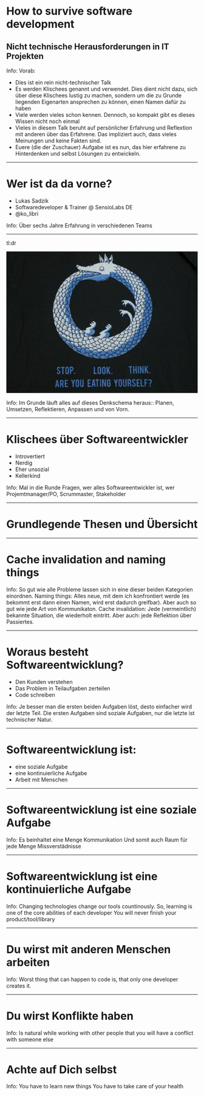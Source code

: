 # How to survive software development

## Nicht technische Herausforderungen in IT Projekten

Info:
Vorab:
- Dies ist ein rein nicht-technischer Talk
- Es werden Klischees genannt und verwendet.
    Dies dient nicht dazu, sich über diese Klischees lustig zu machen, 
    sondern um die zu Grunde liegenden Eigenarten ansprechen zu können, einen Namen dafür zu haben
- Viele werden vieles schon kennen. Dennoch, so kompakt gibt es dieses Wissen nicht noch einmal
- Vieles in diesem Talk beruht auf persönlicher Erfahrung und Reflextion mit anderen über das Erfahrene.
    Das impliziert auch, dass vieles Meinungen und keine Fakten sind. 
- Euere (die der Zuschauer) Aufgabe ist es nun, das hier erfahrene zu Hinterdenken und selbst Lösungen zu entwickeln.

---

# Wer ist da da vorne?

- Lukas Sadzik
- Softwaredeveloper & Trainer @ SensioLabs DE
- @ko_libri

Info:
Über sechs Jahre Erfahrung in verschiedenen Teams

---

tl:dr

![stop look think, are you eating yourself](images/stop-look-think-oglaf.jpg)

Info:
Im Grunde läuft alles auf dieses Denkschema heraus:: Planen, Umsetzen, Reflektieren, Anpassen und von Vorn.

---

# Klischees über Softwareentwickler

- Introvertiert
- Nerdig
- Eher unsozial
- Kellerkind

Info:
Mal in die Runde Fragen, wer alles Softwareentwickler ist, wer Projemtmanager/PO, Scrummaster, Stakeholder

---

# Grundlegende Thesen und Übersicht

---

# Cache invalidation and naming things

Info:
So gut wie alle Probleme lassen sich in eine dieser beiden Kategorien einordnen.
Naming things: Alles neue, mit dem ich konfrontiert werde (es bekommt erst dann einen Namen, wird erst dadurch greifbar). Aber auch so gut wie jede Art von Kommunikaton.
Cache invalidation: Jede (vermeintlich) bekannte Situation, die wiederholt eintritt. Aber auch: jede Reflektion über Passiertes.

---

# Woraus besteht Softwareentwicklung?

- Den Kunden verstehen
- Das Problem in Teilaufgaben zerteilen
- Code schreiben

Info: 
Je besser man die ersten beiden Aufgaben löst, desto einfacher wird der letzte Teil.
Die ersten Aufgaben sind soziale Aufgaben, nur die letzte ist technischer Natur.

---

# Softwareentwicklung ist:

- eine soziale Aufgabe
- eine kontinuierliche Aufgabe
- Arbeit mit Menschen

---

# Softwareentwicklung ist eine soziale Aufgabe

Info:
Es beinhaltet eine Menge Kommunikation
Und somit auch Raum für jede Menge Missverstädnisse

---

# Softwareentwicklung ist eine kontinuierliche Aufgabe

Info:
Changing technologies change our tools countinously. So, learning is one of the core abilities of each developer
You will never finish your product/tool/library

---

# Du wirst mit anderen Menschen arbeiten

Info:
Worst thing that can happen to code is, that only one developer creates it.

---

# Du wirst Konflikte haben

Info:
Is natural while working with other people that you will have a conflict with someone else

---

# Achte auf Dich selbst

Info:
You have to learn new things
You have to take care of your health
